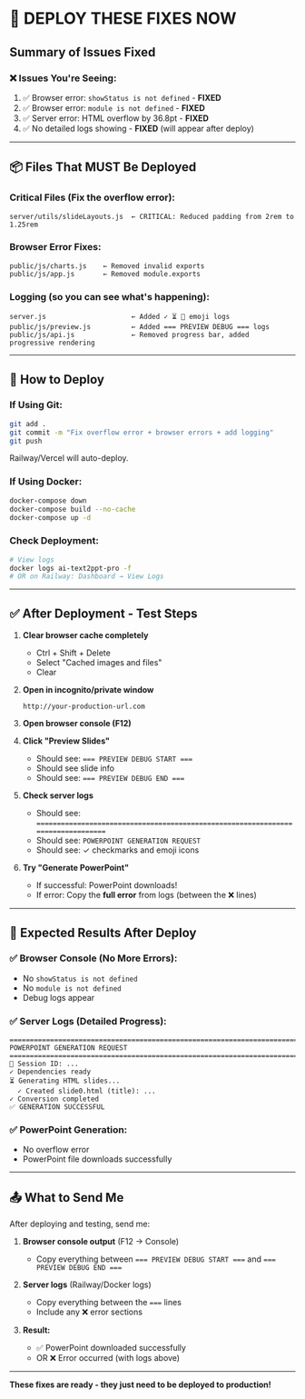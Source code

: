 # 🚀 DEPLOY THESE FIXES NOW

## Summary of Issues Fixed

### ❌ Issues You're Seeing:
1. ✅ Browser error: `showStatus is not defined` - **FIXED**
2. ✅ Browser error: `module is not defined` - **FIXED**  
3. ✅ Server error: HTML overflow by 36.8pt - **FIXED**
4. ✅ No detailed logs showing - **FIXED** (will appear after deploy)

---

## 📦 Files That MUST Be Deployed

### Critical Files (Fix the overflow error):
```
server/utils/slideLayouts.js  ← CRITICAL: Reduced padding from 2rem to 1.25rem
```

### Browser Error Fixes:
```
public/js/charts.js    ← Removed invalid exports
public/js/app.js       ← Removed module.exports
```

### Logging (so you can see what's happening):
```
server.js                     ← Added ✓ ⏳ 📁 emoji logs
public/js/preview.js          ← Added === PREVIEW DEBUG === logs
public/js/api.js              ← Removed progress bar, added progressive rendering
```

---

## 🔧 How to Deploy

### If Using Git:
```bash
git add .
git commit -m "Fix overflow error + browser errors + add logging"
git push
```

Railway/Vercel will auto-deploy.

### If Using Docker:
```bash
docker-compose down
docker-compose build --no-cache
docker-compose up -d
```

### Check Deployment:
```bash
# View logs
docker logs ai-text2ppt-pro -f
# OR on Railway: Dashboard → View Logs
```

---

## ✅ After Deployment - Test Steps

1. **Clear browser cache completely**
   - Ctrl + Shift + Delete
   - Select "Cached images and files"
   - Clear

2. **Open in incognito/private window**
   ```
   http://your-production-url.com
   ```

3. **Open browser console (F12)**

4. **Click "Preview Slides"**
   - Should see: `=== PREVIEW DEBUG START ===`
   - Should see slide info
   - Should see: `=== PREVIEW DEBUG END ===`

5. **Check server logs**
   - Should see: `================================================================================`
   - Should see: `POWERPOINT GENERATION REQUEST`
   - Should see: ✓ checkmarks and emoji icons

6. **Try "Generate PowerPoint"**
   - If successful: PowerPoint downloads!
   - If error: Copy the **full error** from logs (between the ❌ lines)

---

## 🎯 Expected Results After Deploy

### ✅ Browser Console (No More Errors):
- No `showStatus is not defined`
- No `module is not defined`
- Debug logs appear

### ✅ Server Logs (Detailed Progress):
```
================================================================================
POWERPOINT GENERATION REQUEST
================================================================================
📁 Session ID: ...
✓ Dependencies ready
⏳ Generating HTML slides...
  ✓ Created slide0.html (title): ...
✓ Conversion completed
✅ GENERATION SUCCESSFUL
```

### ✅ PowerPoint Generation:
- No overflow error
- PowerPoint file downloads successfully

---

## 📤 What to Send Me

After deploying and testing, send me:

1. **Browser console output** (F12 → Console)
   - Copy everything between `=== PREVIEW DEBUG START ===` and `=== PREVIEW DEBUG END ===`

2. **Server logs** (Railway/Docker logs)
   - Copy everything between the `===` lines
   - Include any ❌ error sections

3. **Result:**
   - ✅ PowerPoint downloaded successfully
   - OR ❌ Error occurred (with logs above)

---

**These fixes are ready - they just need to be deployed to production!**

